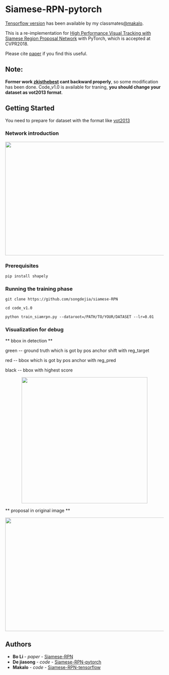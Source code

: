 # Siamese-RPN-pytorch
[Tensorflow version](https://github.com/makalo/Siamese-RPN-tensorflow.git) has been available by my classmates[@makalo](https://github.com/makalo).

This is a re-implementation for [High Performance Visual Tracking with Siamese Region Proposal Network](http://openaccess.thecvf.com/content_cvpr_2018/papers/Li_High_Performance_Visual_CVPR_2018_paper.pdf) with PyTorch, which is accepted at CVPR2018. 

Please cite [paper](https://arxiv.org/abs/1704.03155v2) if you find this useful. 

## Note:
**Former work [zkisthebest](https://github.com/zkisthebest/Siamese-RPN) cant backward properly**, so some modification has been done. 
Code_v1.0 is available for traning, **you should change your dataset as vot2013 format**.

## Getting Started
You need to prepare for dataset with the format like [vot2013](http://www.votchallenge.net/vot2013/)

### Network introduction
<div align=center><img width="640" height="360" src="https://github.com/songdejia/siamese-RPN/blob/master/screenshot/network.png"/></div>


### Prerequisites

```
pip install shapely
```


### Running the training phase 

```
git clone https://github.com/songdejia/siamese-RPN

cd code_v1.0

python train_siamrpn.py --dataroot=/PATH/TO/YOUR/DATASET --lr=0.01
```

### Visualization for debug

** bbox in detection ** 

green -- ground truth which is got by pos anchor shift with reg_target

red   -- bbox which is got by pos anchor with reg_pred

black -- bbox with highest score

<div align=center><img width="400" height="400" src="https://github.com/songdejia/siamese-RPN/blob/master/screenshot/bbox_in_detection.jpg"/></div>


** proposal in original image **
<div align=center><img width="640" height="360" src="https://github.com/songdejia/siamese-RPN/blob/master/screenshot/bbox_in_origin.jpg"/></div>


## Authors

* **Bo Li** - *paper* - [Siamese-RPN](http://openaccess.thecvf.com/content_cvpr_2018/papers/Li_High_Performance_Visual_CVPR_2018_paper.pdf)
* **De jiasong** - *code* - [Siamese-RPN-pytorch](https://github.com/songdejia/siamese-RPN)
* **Makalo**     - *code* - [Siamese-RPN-tensorflow](https://github.com/makalo/Siamese-RPN-tensorflow.git)











